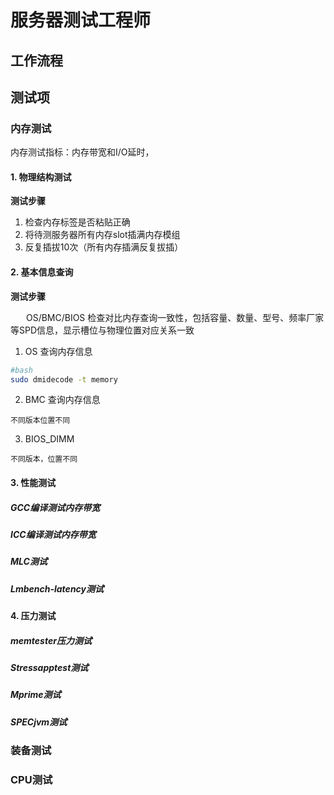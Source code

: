 # 服务器测试工程师

## 工作流程

## 测试项

### 内存测试
内存测试指标：内存带宽和I/O延时，
#### 1. 物理结构测试
**测试步骤**

1. 检查内存标签是否粘贴正确
2. 将待测服务器所有内存slot插满内存模组
3. 反复插拔10次（所有内存插满反复拔插）
#### 2. 基本信息查询
**测试步骤**

&#8195;&#8194; OS/BMC/BIOS 检查对比内存查询一致性，包括容量、数量、型号、频率厂家等SPD信息，显示槽位与物理位置对应关系一致

1. OS 查询内存信息

```bash
#bash
sudo dmidecode -t memory
```

2. BMC 查询内存信息

```
不同版本位置不同
```

3. BIOS_DIMM

```
不同版本，位置不同
```

#### 3. 性能测试

##### GCC编译测试内存带宽

##### ICC编译测试内存带宽

##### MLC测试

##### Lmbench-latency测试

#### 4. 压力测试

##### memtester压力测试

##### Stressapptest测试

##### Mprime测试

##### SPECjvm测试


### 装备测试

### CPU测试
